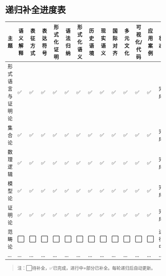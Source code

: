 # 递归补全进度表

| 主题             | 语义解释 | 表征方式 | 表达符号 | 形式化证明 | 语法归纳 | 形式化语义 | 历史语境 | 现实语义 | 国际对齐 | 多元文化 | 可视化/代码 | 应用案例 | 状态   |
|------------------|----------|----------|----------|------------|----------|------------|----------|----------|----------|----------|-------------|----------|--------|
| 形式语言与证明论 | ✅        | ✅        | ✅        | ✅          | ✅        | ✅          | ✅        | ✅        | ✅        | ✅        | ✅           | ✅        | 完成   |
| 集合论           | ✅        | ✅        | ✅        | ✅          | ✅        | ✅          | ✅        | ✅        | ✅        | ✅        | ✅           | ✅        | 完成   |
| 数理逻辑         | ✅        | ✅        | ✅        | ✅          | ✅        | ✅          | ✅        | ✅        | ✅        | ✅        | ✅           | ✅        | 完成   |
| 模型论           | ✅        | ✅        | ✅        | ✅          | ✅        | ✅          | ✅        | ✅        | ✅        | ✅        | ✅           | ✅        | 完成   |
| 证明论           | ✅        | ✅        | ✅        | ✅          | ✅        | ✅          | ✅        | ✅        | ✅        | ✅        | ✅           | ✅        | 完成   |
| 范畴论           | ⬜        | ⬜        | ⬜        | ⬜          | ⬜        | ⬜          | ⬜        | ⬜        | ⬜        | ⬜        | ⬜           | ⬜        | 进行中 |
| ...              | ...      | ...      | ...      | ...        | ...      | ...        | ...      | ...      | ...      | ...      | ...         | ...      | ...    |

> 注：⬜待补全，✅已完成，进行中=部分已补全。每轮递归后自动更新。
